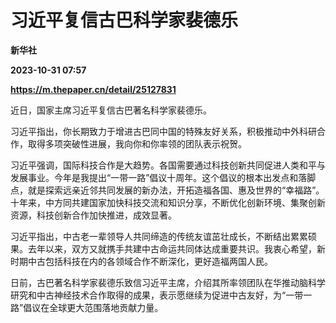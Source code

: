 # 习近平复信古巴科学家裴德乐
**新华社**

**2023-10-31 07:57**

**https://m.thepaper.cn/detail/25127831**

近日，国家主席习近平复信古巴著名科学家裴德乐。

习近平指出，你长期致力于增进古巴同中国的特殊友好关系，积极推动中外科研合作，取得多项突破性进展，我向你和你率领的团队表示祝贺。

习近平强调，国际科技合作是大趋势。各国需要通过科技创新共同促进人类和平与发展事业。今年是我提出“一带一路”倡议十周年。这个倡议的根本出发点和落脚点，就是探索远亲近邻共同发展的新办法，开拓造福各国、惠及世界的“幸福路”。十年来，中方同共建国家加快科技交流和知识分享，不断优化创新环境、集聚创新资源，科技创新合作加快推进，成效显著。

习近平指出，中古老一辈领导人共同缔造的传统友谊茁壮成长，不断结出累累硕果。去年以来，双方又就携手共建中古命运共同体达成重要共识。我衷心希望，新时期中古包括科技在内的各领域合作不断深化，更好造福两国人民。

日前，古巴著名科学家裴德乐致信习近平主席，介绍其所率领团队在华推动脑科学研究和中古神经技术合作取得的成果，表示愿继续为促进中古友好，为“一带一路”倡议在全球更大范围落地贡献力量。